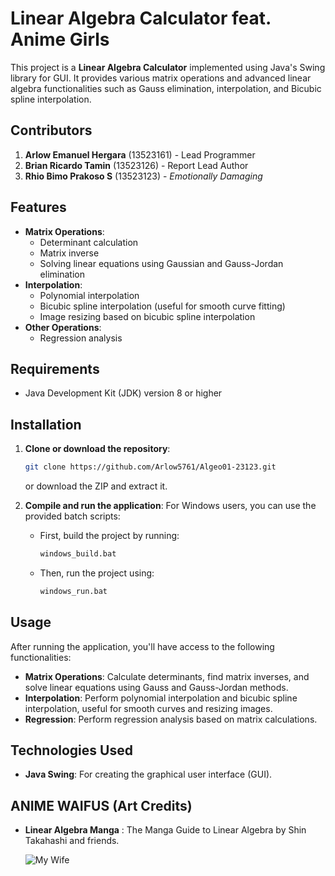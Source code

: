 
# Linear Algebra Calculator feat. Anime Girls

This project is a **Linear Algebra Calculator** implemented using Java's Swing library for GUI. It provides various matrix operations and advanced linear algebra functionalities such as Gauss elimination, interpolation, and Bicubic spline interpolation.

## Contributors
1. **Arlow Emanuel Hergara** (13523161) - Lead Programmer
2. **Brian Ricardo Tamin**   (13523126) - Report Lead Author
3. **Rhio Bimo Prakoso S**   (13523123) - _Emotionally Damaging_

## Features

- **Matrix Operations**:
    - Determinant calculation
    - Matrix inverse
    - Solving linear equations using Gaussian and Gauss-Jordan elimination
- **Interpolation**:
    - Polynomial interpolation
    - Bicubic spline interpolation (useful for smooth curve fitting)
    - Image resizing based on bicubic spline interpolation
- **Other Operations**:
    - Regression analysis

## Requirements

- Java Development Kit (JDK) version 8 or higher

## Installation

1. **Clone or download the repository**:

    ```bash
    git clone https://github.com/Arlow5761/Algeo01-23123.git
    ```

    or download the ZIP and extract it.

2. **Compile and run the application**:
    For Windows users, you can use the provided batch scripts:
    - First, build the project by running:

        ```bash
        windows_build.bat
        ```

    - Then, run the project using:

        ```bash
        windows_run.bat
        ```

## Usage

After running the application, you'll have access to the following functionalities:

- **Matrix Operations**: Calculate determinants, find matrix inverses, and solve linear equations using Gauss and Gauss-Jordan methods.
- **Interpolation**: Perform polynomial interpolation and bicubic spline interpolation, useful for smooth curves and resizing images.
- **Regression**: Perform regression analysis based on matrix calculations.

## Technologies Used

- **Java Swing**: For creating the graphical user interface (GUI).

## ANIME WAIFUS (Art Credits)

- **Linear Algebra Manga** : The Manga Guide to Linear Algebra by Shin Takahashi and friends.

  ![My Wife](https://images-wixmp-ed30a86b8c4ca887773594c2.wixmp.com/f/880ec08f-af7c-4f1e-a912-afbc13de787d/dgf6wsn-d8a8fb1f-a4a2-4156-9969-4bce19c015e2.png/v1/fill/w_935,h_854/furina___genshin_impact_render_by_serenext_dgf6wsn-pre.png?token=eyJ0eXAiOiJKV1QiLCJhbGciOiJIUzI1NiJ9.eyJzdWIiOiJ1cm46YXBwOjdlMGQxODg5ODIyNjQzNzNhNWYwZDQxNWVhMGQyNmUwIiwiaXNzIjoidXJuOmFwcDo3ZTBkMTg4OTgyMjY0MzczYTVmMGQ0MTVlYTBkMjZlMCIsIm9iaiI6W1t7ImhlaWdodCI6Ijw9MTE2OSIsInBhdGgiOiJcL2ZcLzg4MGVjMDhmLWFmN2MtNGYxZS1hOTEyLWFmYmMxM2RlNzg3ZFwvZGdmNndzbi1kOGE4ZmIxZi1hNGEyLTQxNTYtOTk2OS00YmNlMTljMDE1ZTIucG5nIiwid2lkdGgiOiI8PTEyODAifV1dLCJhdWQiOlsidXJuOnNlcnZpY2U6aW1hZ2Uub3BlcmF0aW9ucyJdfQ.SmXQHSnh8ILH6QDKnF3_qlIRMxwftF0ooLEGrVg2tUg)
